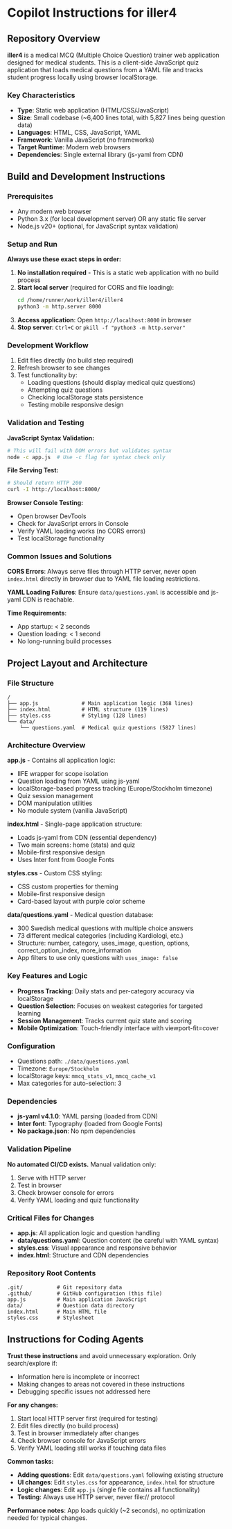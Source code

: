 # Copilot Instructions for iller4

## Repository Overview

**iller4** is a medical MCQ (Multiple Choice Question) trainer web application designed for medical students. This is a client-side JavaScript quiz application that loads medical questions from a YAML file and tracks student progress locally using browser localStorage.

### Key Characteristics
- **Type**: Static web application (HTML/CSS/JavaScript)
- **Size**: Small codebase (~6,400 lines total, with 5,827 lines being question data)
- **Languages**: HTML, CSS, JavaScript, YAML
- **Framework**: Vanilla JavaScript (no frameworks)
- **Target Runtime**: Modern web browsers
- **Dependencies**: Single external library (js-yaml from CDN)

## Build and Development Instructions

### Prerequisites
- Any modern web browser
- Python 3.x (for local development server) OR any static file server
- Node.js v20+ (optional, for JavaScript syntax validation)

### Setup and Run
**Always use these exact steps in order:**

1. **No installation required** - This is a static web application with no build process
2. **Start local server** (required for CORS and file loading):
   ```bash
   cd /home/runner/work/iller4/iller4
   python3 -m http.server 8000
   ```
3. **Access application**: Open `http://localhost:8000` in browser
4. **Stop server**: `Ctrl+C` or `pkill -f "python3 -m http.server"`

### Development Workflow
1. Edit files directly (no build step required)
2. Refresh browser to see changes
3. Test functionality by:
   - Loading questions (should display medical quiz questions)
   - Attempting quiz questions 
   - Checking localStorage stats persistence
   - Testing mobile responsive design

### Validation and Testing

**JavaScript Syntax Validation:**
```bash
# This will fail with DOM errors but validates syntax
node -c app.js  # Use -c flag for syntax check only
```

**File Serving Test:**
```bash
# Should return HTTP 200
curl -I http://localhost:8000/
```

**Browser Console Testing:**
- Open browser DevTools
- Check for JavaScript errors in Console
- Verify YAML loading works (no CORS errors)
- Test localStorage functionality

### Common Issues and Solutions

**CORS Errors**: Always serve files through HTTP server, never open `index.html` directly in browser due to YAML file loading restrictions.

**YAML Loading Failures**: Ensure `data/questions.yaml` is accessible and js-yaml CDN is reachable.

**Time Requirements**: 
- App startup: < 2 seconds
- Question loading: < 1 second
- No long-running build processes

## Project Layout and Architecture

### File Structure
```
/
├── app.js              # Main application logic (368 lines)
├── index.html          # HTML structure (119 lines) 
├── styles.css          # Styling (128 lines)
└── data/
    └── questions.yaml  # Medical quiz questions (5827 lines)
```

### Architecture Overview

**app.js** - Contains all application logic:
- IIFE wrapper for scope isolation
- Question loading from YAML using js-yaml
- localStorage-based progress tracking (Europe/Stockholm timezone)
- Quiz session management
- DOM manipulation utilities
- No module system (vanilla JavaScript)

**index.html** - Single-page application structure:
- Loads js-yaml from CDN (essential dependency)
- Two main screens: home (stats) and quiz
- Mobile-first responsive design
- Uses Inter font from Google Fonts

**styles.css** - Custom CSS styling:
- CSS custom properties for theming
- Mobile-first responsive design
- Card-based layout with purple color scheme

**data/questions.yaml** - Medical question database:
- 300 Swedish medical questions with multiple choice answers
- 73 different medical categories (including Kardiologi, etc.)
- Structure: number, category, uses_image, question, options, correct_option_index, more_information
- App filters to use only questions with `uses_image: false`

### Key Features and Logic
- **Progress Tracking**: Daily stats and per-category accuracy via localStorage
- **Question Selection**: Focuses on weakest categories for targeted learning
- **Session Management**: Tracks current quiz state and scoring
- **Mobile Optimization**: Touch-friendly interface with viewport-fit=cover

### Configuration
- Questions path: `./data/questions.yaml`
- Timezone: `Europe/Stockholm`  
- localStorage keys: `mmcq_stats_v1`, `mmcq_cache_v1`
- Max categories for auto-selection: 3

### Dependencies
- **js-yaml v4.1.0**: YAML parsing (loaded from CDN)
- **Inter font**: Typography (loaded from Google Fonts)
- **No package.json**: No npm dependencies

### Validation Pipeline
**No automated CI/CD exists.** Manual validation only:
1. Serve with HTTP server
2. Test in browser
3. Check browser console for errors
4. Verify YAML loading and quiz functionality

### Critical Files for Changes
- **app.js**: All application logic and question handling
- **data/questions.yaml**: Question content (be careful with YAML syntax)
- **styles.css**: Visual appearance and responsive behavior
- **index.html**: Structure and CDN dependencies

### Repository Root Contents
```
.git/           # Git repository data
.github/        # GitHub configuration (this file)
app.js          # Main application JavaScript
data/           # Question data directory
index.html      # Main HTML file
styles.css      # Stylesheet
```

## Instructions for Coding Agents

**Trust these instructions** and avoid unnecessary exploration. Only search/explore if:
- Information here is incomplete or incorrect
- Making changes to areas not covered in these instructions
- Debugging specific issues not addressed here

**For any changes:**
1. Start local HTTP server first (required for testing)
2. Edit files directly (no build process)
3. Test in browser immediately after changes
4. Check browser console for JavaScript errors
5. Verify YAML loading still works if touching data files

**Common tasks:**
- **Adding questions**: Edit `data/questions.yaml` following existing structure
- **UI changes**: Edit `styles.css` for appearance, `index.html` for structure  
- **Logic changes**: Edit `app.js` (single file contains all functionality)
- **Testing**: Always use HTTP server, never file:// protocol

**Performance notes**: App loads quickly (~2 seconds), no optimization needed for typical changes.
